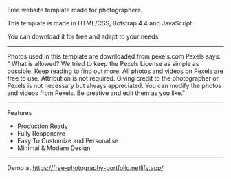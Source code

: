 Free website template made for photographers.

This template is made in HTML/CSS, Botstrap 4.4 and JavaScript. 

You can download it for free and adapt to your needs.

- - - - - - - - - - 

Photos used in this template are downloaded from pexels.com Pexels says: " What is allowed? We tried to keep the Pexels License as simple as possible. Keep reading to find out more. All photos and videos on Pexels are free to use. Attribution is not required. Giving credit to the photographer or Pexels is not necessary but always appreciated. You can modify the photos and videos from Pexels. Be creative and edit them as you like."

- - - - - - - - - - 

Features

* Production Ready
* Fully Responsive
* Easy To Customize and Personalise
* Minimal & Modern Design

- - - - - - - - - - 

Demo at https://free-photography-portfolio.netlify.app/ 
